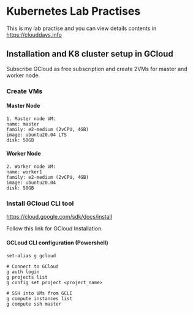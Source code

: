 # Kubernetes Lab Practises 

This is my lab practise and you can view details contents in https://clouddays.info


## Installation and K8 cluster setup in GCloud

Subscribe GCloud as free subscription and create 2VMs for master and worker node. 

### Create VMs

#### Master Node 
```
1. Master node VM:
name: master
family: e2-medium (2vCPU, 4GB)
image: ubuntu20.04 LTS 
disk: 50GB
```

#### Worker Node
````
2. Worker node VM:
name: worker1
family: e2-medium (2vCPU, 4GB)
image: ubuntu20.04
disk: 50GB
````

### Install GCloud CLI tool

https://cloud.google.com/sdk/docs/install 

Follow this link for GCloud Installation. 

#### GCLoud CLI configuration (Powershell)
```
set-alias g gcloud

# Connect to GCloud
g auth login
g projects list
g config set project <project_name>

# SSH into VMs from GCLI
g compute instances list
g compute ssh master




